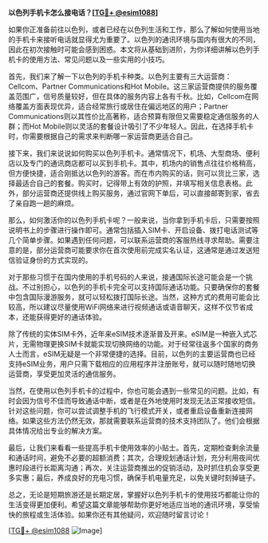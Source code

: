 **以色列手机卡怎么接电话？[[TG💪+ @esim1088](https://t.me/s/esim1088)]**

如果你正准备前往以色列，或者已经在以色列生活和工作，那么了解如何使用当地的手机卡来接听电话就显得尤为重要了。以色列的通讯环境与国内有很大的不同，因此在初次接触时可能会感到困惑。本文将从基础到进阶，为你详细讲解以色列手机卡的使用方法、常见问题以及一些实用的小技巧。

首先，我们来了解一下以色列的手机卡种类。以色列主要有三大运营商：Cellcom、Partner Communications和Hot Mobile。这三家运营商提供的服务覆盖范围广，信号质量较好，但在具体的服务内容上各有千秋。比如，Cellcom在网络覆盖方面表现优异，适合经常旅行或居住在偏远地区的用户；Partner Communications则以其性价比高著称，适合预算有限但又需要稳定通信服务的人群；而Hot Mobile则以灵活的套餐设计吸引了不少年轻人。因此，在选择手机卡时，你需要根据自己的需求来判断哪一家运营商更适合自己。

接下来，我们来说说如何购买以色列手机卡。通常情况下，机场、大型商场、便利店以及专门的通讯商店都可以买到手机卡。其中，机场内的销售点往往价格稍高，但方便快捷，适合刚抵达以色列的游客。而在市内购买的话，则可以货比三家，选择最适合自己的套餐。购买时，记得带上有效的护照，并填写相关信息表格。此外，部分运营商还提供线上购买服务，通过官网下单后，可以直接邮寄到家，省去了亲自跑一趟的麻烦。

那么，如何激活你的以色列手机卡呢？一般来说，当你拿到手机卡后，只需要按照说明书上的步骤进行操作即可。通常包括插入SIM卡、开启设备、拨打电话测试等几个简单步骤。如果遇到任何问题，可以联系运营商的客服热线寻求帮助。需要注意的是，部分运营商可能要求你在首次使用前完成实名认证，这通常是通过发送短信验证身份的方式实现的。

对于那些习惯于在国内使用的手机号码的人来说，接通国际长途可能会是一个挑战。不过别担心，以色列的手机卡完全可以支持国际通话功能。只要确保你的套餐中包含国际漫游服务，就可以轻松拨打国际长途。当然，这种方式的费用可能会比较高，所以建议尽量使用WiFi网络来进行视频通话或语音聊天，这样不仅节省成本，还能获得更好的通话体验。

除了传统的实体SIM卡外，近年来eSIM技术逐渐普及开来。eSIM是一种嵌入式芯片，无需物理更换SIM卡就能实现切换网络的功能。对于经常往返多个国家的商务人士而言，eSIM无疑是一个非常便捷的选择。目前，以色列的主要运营商也已经支持eSIM业务，用户只需下载相应的应用程序并注册账号，就可以随时随地切换运营商，享受更加灵活的通信服务。

当然，在使用以色列手机卡的过程中，你也可能会遇到一些常见的问题。比如，有时会因为信号不佳而导致通话中断，或者是在外地使用时发现无法正常接收短信。针对这些问题，你可以尝试调整手机的飞行模式开关，或者重启设备重新连接网络。如果这些方法仍然无效，那就需要联系运营商的技术支持团队了。他们会根据具体情况给出专业的解决方案。

最后，让我们来看看一些提高手机卡使用效率的小贴士。首先，定期检查剩余流量和通话时间，避免不必要的超额消费；其次，合理规划通话计划，充分利用夜间优惠时段进行长距离沟通；再次，关注运营商推出的促销活动，及时抓住机会享受更多实惠；最后，养成良好的充电习惯，确保手机电量充足，以免关键时刻掉链子。

总之，无论是短期旅游还是长期定居，掌握好以色列手机卡的使用技巧都能让你的生活变得更加便利。希望这篇文章能够帮助你更好地适应当地的通讯环境，享受愉快的旅程或生活体验。如果你还有其他疑问，欢迎随时留言讨论！

[[TG💪+ @esim1088](https://t.me/s/esim1088) ![Image](https://i.postimg.cc/4NQfJmqS/Snipaste-2025-05-13-00-14-12.png)]